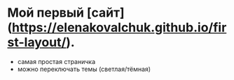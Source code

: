 # Мой первый [сайт] (https://elenakovalchuk.github.io/first-layout/).
- самая простая страничка
- можно переключать темы (светлая/тёмная)

